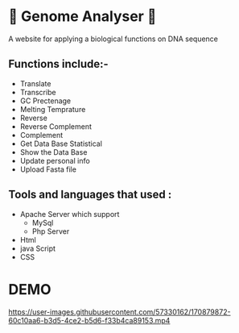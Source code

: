 # 🧬 Genome Analyser 🧬
 A website for applying a biological functions on DNA sequence 

## Functions include:-
* Translate 
* Transcribe
* GC Prectenage 
* Melting Temprature 
* Reverse
* Reverse Complement
* Complement 
* Get Data Base Statistical 
* Show the Data Base
* Update personal info
* Upload Fasta file

## Tools and languages that used :
* Apache Server which support 
   * MySql
   * Php Server
* Html
* java Script
* CSS

# DEMO 



https://user-images.githubusercontent.com/57330162/170879872-60c10aa6-b3d5-4ce2-b5d6-f33b4ca89153.mp4

